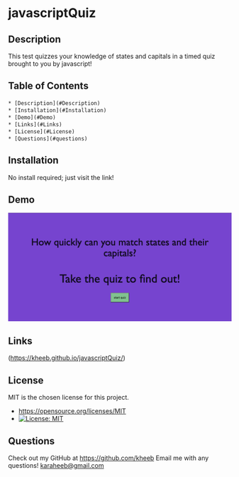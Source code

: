 # javascriptQuiz

## Description
This test quizzes your knowledge of states and capitals in a timed quiz brought to you by javascript!

## Table of Contents
    * [Description](#Description)
    * [Installation](#Installation)
    * [Demo](#Demo)
    * [Links](#Links)
    * [License](#License)
    * [Questions](#questions)
   

## Installation
No install required; just visit the link!

## Demo
![image](./assets/images/codequizDemo.png)

## Links
(https://kheeb.github.io/javascriptQuiz/)


## License
  MIT is the chosen license for this project.
  * https://opensource.org/licenses/MIT
  * [![License: MIT](https://img.shields.io/badge/License-MIT-yellow.svg)](https://opensource.org/licenses/MIT)

## Questions
  Check out my GitHub at https://github.com/kheeb
  Email me with any questions!
  karaheeb@gmail.com
